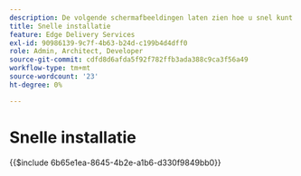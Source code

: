 ```yaml
---
description: De volgende schermafbeeldingen laten zien hoe u snel kunt configureren om inhoud te leveren. De essentiële instellingen worden gemarkeerd met een rode cirkel.
title: Snelle installatie
feature: Edge Delivery Services
exl-id: 90986139-9c7f-4b63-b24d-c199b4d4dff0
role: Admin, Architect, Developer
source-git-commit: cdfd8d6afda5f92f782ffb3ada388c9ca3f56a49
workflow-type: tm+mt
source-wordcount: '23'
ht-degree: 0%

---
```


# Snelle installatie

{{$include 6b65e1ea-8645-4b2e-a1b6-d330f9849bb0}}

